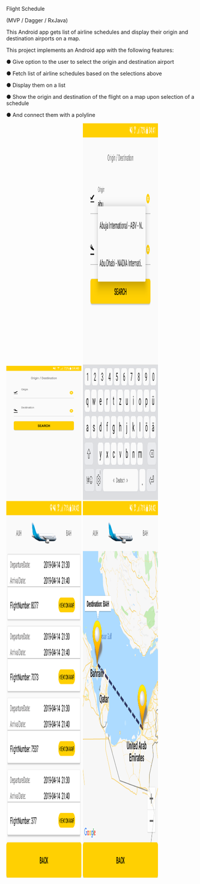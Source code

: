 Flight Schedule

(MVP / Dagger / RxJava)

This Android app gets list of airline schedules and display their origin and destination airports on a map.

This project implements an Android app with the following features:

 ●	Give option to the user to select the origin and destination airport
 
 ●	Fetch list of airline schedules based on the selections above
 
 ●	Display them on a list
 
 ●	Show the origin and destination of the flight on a map upon selection of a schedule
 
 ●	And connect them with a polyline
 
 <img src="Screenshots/Screenshot_1.png" width="200">
 <img src="Screenshots/Screenshot_2.png" width="200" height="1000">
 <img src="Screenshots/Screenshot_3.png" width="200" height="1000">
 <img src="Screenshots/Screenshot_4.png" width="200" height="1000">
